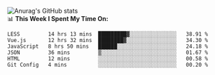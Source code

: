 
![Anurag's GitHub stats](https://github-readme-stats.vercel.app/api?username=supergczh&show_icons=true&theme=radical)
<br />
📊 **This Week I Spent My Time On:**

<!--START_SECTION:waka-->

```text
LESS         14 hrs 13 mins  █████████▓░░░░░░░░░░░░░░░   38.91 %
Vue.js       12 hrs 32 mins  ████████▓░░░░░░░░░░░░░░░░   34.30 %
JavaScript   8 hrs 50 mins   ██████░░░░░░░░░░░░░░░░░░░   24.18 %
JSON         36 mins         ▒░░░░░░░░░░░░░░░░░░░░░░░░   01.67 %
HTML         12 mins         ░░░░░░░░░░░░░░░░░░░░░░░░░   00.58 %
Git Config   4 mins          ░░░░░░░░░░░░░░░░░░░░░░░░░   00.20 %
```

<!--END_SECTION:waka-->
